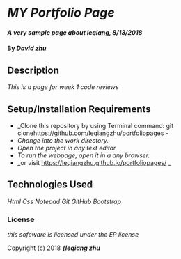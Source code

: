 # _MY Portfolio Page_

#### _A very sample page about leqiang, 8/13/2018_

#### By _**David zhu**_

## Description

_This is a page for week 1 code reviews_

## Setup/Installation Requirements

* _Clone this repository by using Terminal command: git clonehttps://github.com/leqiangzhu/portfoliopages -
* _Change into the work directory._
* _Open the project in any text editor_
* _To run the webpage, open it in a any browser._
* _or visit https://leqiangzhu.github.io/portfoliopages/ _

## Technologies Used

_Html_
_Css_
_Notepad_
_Git_
_GitHub_
_Bootstrap_

### License

*this sofeware is licensed under the EP license*

Copyright (c) 2018 **_{leqiang zhu_**
